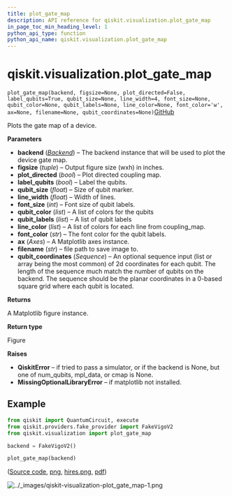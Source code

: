 ```yaml
---
title: plot_gate_map
description: API reference for qiskit.visualization.plot_gate_map
in_page_toc_min_heading_level: 1
python_api_type: function
python_api_name: qiskit.visualization.plot_gate_map
---
```


# qiskit.visualization.plot\_gate\_map

<span id="qiskit.visualization.plot_gate_map" />

`plot_gate_map(backend, figsize=None, plot_directed=False, label_qubits=True, qubit_size=None, line_width=4, font_size=None, qubit_color=None, qubit_labels=None, line_color=None, font_color='w', ax=None, filename=None, qubit_coordinates=None)`[GitHub](https://github.com/qiskit/qiskit/tree/stable/0.40/qiskit/visualization/gate_map.py "view source code")

Plots the gate map of a device.

**Parameters**

*   **backend** ([*Backend*](qiskit.providers.Backend "qiskit.providers.Backend")) – The backend instance that will be used to plot the device gate map.
*   **figsize** (*tuple*) – Output figure size (wxh) in inches.
*   **plot\_directed** (*bool*) – Plot directed coupling map.
*   **label\_qubits** (*bool*) – Label the qubits.
*   **qubit\_size** (*float*) – Size of qubit marker.
*   **line\_width** (*float*) – Width of lines.
*   **font\_size** (*int*) – Font size of qubit labels.
*   **qubit\_color** (*list*) – A list of colors for the qubits
*   **qubit\_labels** (*list*) – A list of qubit labels
*   **line\_color** (*list*) – A list of colors for each line from coupling\_map.
*   **font\_color** (*str*) – The font color for the qubit labels.
*   **ax** (*Axes*) – A Matplotlib axes instance.
*   **filename** (*str*) – file path to save image to.
*   **qubit\_coordinates** (*Sequence*) – An optional sequence input (list or array being the most common) of 2d coordinates for each qubit. The length of the sequence much match the number of qubits on the backend. The sequence should be the planar coordinates in a 0-based square grid where each qubit is located.

**Returns**

A Matplotlib figure instance.

**Return type**

Figure

**Raises**

*   **QiskitError** – if tried to pass a simulator, or if the backend is None, but one of num\_qubits, mpl\_data, or cmap is None.
*   **MissingOptionalLibraryError** – if matplotlib not installed.

## Example

```python
from qiskit import QuantumCircuit, execute
from qiskit.providers.fake_provider import FakeVigoV2
from qiskit.visualization import plot_gate_map

backend = FakeVigoV2()

plot_gate_map(backend)
```

([Source code](qiskit-visualization-plot_gate_map-1.py), [png](qiskit-visualization-plot_gate_map-1.png), [hires.png](qiskit-visualization-plot_gate_map-1.hires.png), [pdf](qiskit-visualization-plot_gate_map-1.pdf))

![../\_images/qiskit-visualization-plot\_gate\_map-1.png](/images/api/qiskit/0.40/qiskit-visualization-plot_gate_map-1.png)

